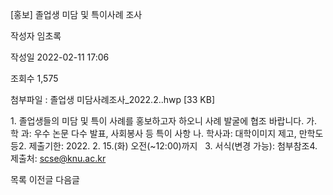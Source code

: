 [홍보] 졸업생 미담 및 특이사례 조사



작성자
임초록


작성일
2022-02-11 17:06


조회수
1,575


첨부파일 : 졸업생 미담사례조사\_2022.2..hwp [33 KB]


﻿﻿1. 졸업생들의 미담 및 특이 사례를 홍보하고자 하오니 사례 발굴에 협조 바랍니다. 가. 학 과: 우수 논문 다수 발표, 사회봉사 등 특이 사항 나. 학사과: 대학이미지 제고, 만학도 등2. 제출기한: 2022. 2. 15.(화) 오전(~12:00)까지   3. 서식(변경 가능): 첨부참조4. 제출처: scse@knu.ac.kr 





목록
이전글
다음글




